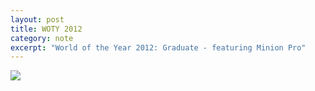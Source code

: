 ```yaml
---
layout: post
title: WOTY 2012
category: note
excerpt: "World of the Year 2012: Graduate - featuring Minion Pro"
---
```


<img src="{{ site.file }}/woty-2012.svg">